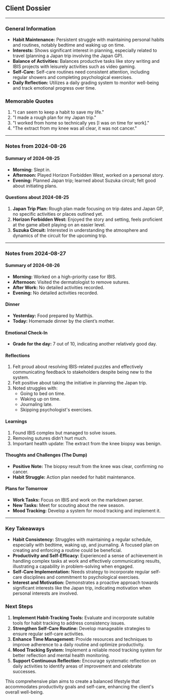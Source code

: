 ## Client Dossier

---

### General Information

- **Habit Maintenance:** Persistent struggle with maintaining personal habits and routines, notably bedtime and waking up on time.
- **Interests:** Shows significant interest in planning, especially related to travel (planning a Japan trip involving the Japan GP).
- **Balance of Activities:** Balances productive tasks like story writing and IBIS projects with leisurely activities such as video gaming.
- **Self-Care:** Self-care routines need consistent attention, including regular showers and completing psychological exercises.
- **Daily Reflection:** Utilizes a daily grading system to monitor well-being and track emotional progress over time.

### Memorable Quotes

1. "I can seem to keep a habit to save my life."
2. "I made a rough plan for my Japan trip."
3. "I worked from home so technically yes [I was on time for work]."
4. "The extract from my knee was all clear, it was not cancer."

---

### Notes from 2024-08-26

#### Summary of 2024-08-25

- **Morning:** Slept in.
- **Afternoon:** Played Horizon Forbidden West, worked on a personal story.
- **Evening:** Planned Japan trip; learned about Suzuka circuit; felt good about initiating plans.

#### Questions about 2024-08-25

1. **Japan Trip Plan:** Rough plan made focusing on trip dates and Japan GP, no specific activities or places outlined yet.
2. **Horizon Forbidden West:** Enjoyed the story and setting, feels proficient at the game albeit playing on an easier level.
3. **Suzuka Circuit:** Interested in understanding the atmosphere and dynamics of the circuit for the upcoming trip.

---

### Notes from 2024-08-27

#### Summary of 2024-08-26

- **Morning:** Worked on a high-priority case for IBIS.
- **Afternoon:** Visited the dermatologist to remove sutures.
- **After Work:** No detailed activities recorded.
- **Evening:** No detailed activities recorded.

#### Dinner

- **Yesterday:** Food prepared by Matthijs.
- **Today:** Homemade dinner by the client’s mother.

#### Emotional Check-In

- **Grade for the day:** 7 out of 10, indicating another relatively good day.

#### Reflections

1. Felt proud about resolving IBIS-related puzzles and effectively communicating feedback to stakeholders despite being new to the system.
2. Felt positive about taking the initiative in planning the Japan trip.
3. Noted struggles with:
   - Going to bed on time.
   - Waking up on time.
   - Journaling late.
   - Skipping psychologist's exercises.

#### Learnings

1. Found IBIS complex but managed to solve issues.
2. Removing sutures didn’t hurt much.
3. Important health update: The extract from the knee biopsy was benign.

#### Thoughts and Challenges (The Dump)

- **Positive Note:** The biopsy result from the knee was clear, confirming no cancer.
- **Habit Struggle:** Action plan needed for habit maintenance.

#### Plans for Tomorrow

- **Work Tasks:** Focus on IBIS and work on the markdown parser.
- **New Tasks:** Meet for scouting about the new season.
- **Mood Tracking:** Develop a system for mood tracking and implement it.

---

### Key Takeaways

- **Habit Consistency:** Struggles with maintaining a regular schedule, especially with bedtime, waking up, and journaling. A focused plan on creating and enforcing a routine could be beneficial.
- **Productivity and Self-Efficacy:** Experienced a sense of achievement in handling complex tasks at work and effectively communicating results, illustrating a capability in problem-solving when engaged.
- **Self-Care Implementation:** Needs strategy to incorporate regular self-care disciplines and commitment to psychological exercises.
- **Interest and Motivation:** Demonstrates a proactive approach towards significant interests like the Japan trip, indicating motivation when personal interests are involved.

### Next Steps

1. **Implement Habit-Tracking Tools:** Evaluate and incorporate suitable tools for habit tracking to address consistency issues.
2. **Strengthen Self-Care Routine:** Develop manageable strategies to ensure regular self-care activities.
3. **Enhance Time Management:** Provide resources and techniques to improve adherence to a daily routine and optimize productivity.
4. **Mood Tracking System:** Implement a reliable mood tracking system for better reflection and mental health monitoring.
5. **Support Continuous Reflection:** Encourage systematic reflection on daily activities to identify areas of improvement and celebrate successes.

This comprehensive plan aims to create a balanced lifestyle that accommodates productivity goals and self-care, enhancing the client's overall well-being.
